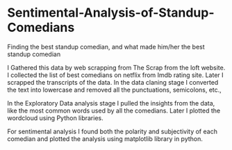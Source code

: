 # Sentimental-Analysis-of-Standup-Comedians
Finding the best standup comedian, and what made him/her the best standup comedian

I Gathered this data by web scrapping from The Scrap from the loft website. I collected the list of best comedians on netflix from Imdb rating site. Later I scrapped the transcripts of the data. In the data claning stage I converted the text into lowercase and removed all the punctuations, semicolons, etc., 

In the Exploratory Data analysis stage I pulled the insights from the data, like the most common words used by all the comedians. Later I plotted the wordcloud using Python libraries.

For sentimental analysis I found both the polarity and subjectivity of each comedian and plotted the analysis using matplotlib library in python.
